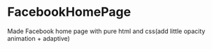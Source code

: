 # FacebookHomePage
Made Facebook home page with pure html and css(add little opacity animation + adaptive)
